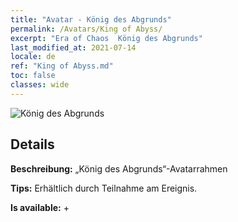 ```yaml
---
title: "Avatar - König des Abgrunds"
permalink: /Avatars/King of Abyss/
excerpt: "Era of Chaos  König des Abgrunds"
last_modified_at: 2021-07-14
locale: de
ref: "King of Abyss.md"
toc: false
classes: wide
---
```

 ![König des Abgrunds](/images/a/avatarFrame_36.png)

## Details

 **Beschreibung:** „König des Abgrunds“-Avatarrahmen 

 **Tips:** Erhältlich durch Teilnahme am Ereignis. 

 **Is available:**  + 

